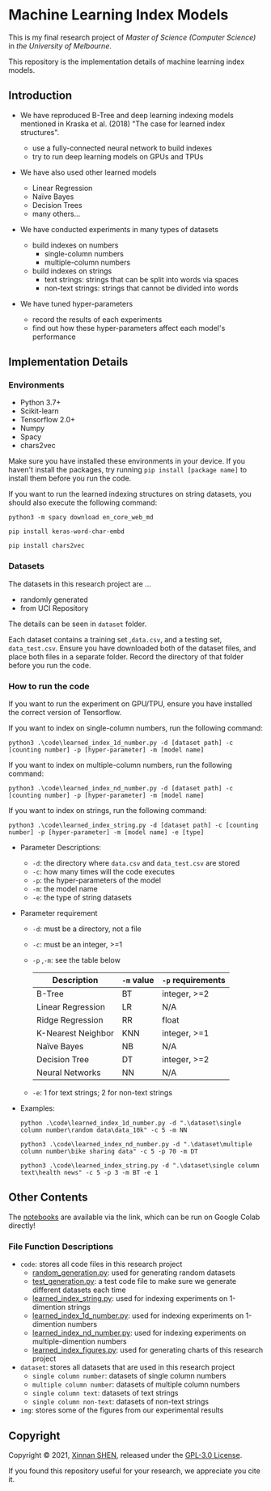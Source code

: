 # Machine Learning Index Models
This is my final research project of *Master of Science (Computer Science)* in *the University of Melbourne*.

This repository is the implementation details of machine learning index models.

## Introduction

- We have reproduced B-Tree and deep learning indexing models mentioned in Kraska et al. (2018) "The case for learned index structures".
    - use a fully-connected neural network to build indexes
    - try to run deep learning models on GPUs and TPUs
- We have also used other learned models
    - Linear Regression
    - Naïve Bayes
    - Decision Trees
    - many others...

- We have conducted experiments in many types of datasets
    - build indexes on numbers
        - single-column numbers
        - multiple-column numbers
    - build indexes on strings
        - text strings: strings that can be split into words via spaces
        - non-text strings: strings that cannot be divided into words
- We have tuned hyper-parameters
    - record the results of each experiments
    - find out how these hyper-parameters affect each model's performance

## Implementation Details

### Environments

- Python 3.7+
- Scikit-learn 
- Tensorflow 2.0+
- Numpy
- Spacy
- chars2vec

Make sure you have installed these environments in your device. If you haven't install the packages, try running `pip install [package name]` to install them before you run the code.

If you want to run the learned indexing structures on string datasets, you should also execute the following command:

```shell
python3 -m spacy download en_core_web_md

pip install keras-word-char-embd

pip install chars2vec
```

### Datasets

The datasets in this research project are ...

- randomly generated
- from UCI Repository

The details can be seen in `dataset` folder.

Each dataset contains a training set ,`data.csv`, and a testing set, `data_test.csv`. Ensure you have downloaded both of the dataset files, and place both files in a separate folder. Record the directory of that folder before you run the code. 

### How to run the code

If you want to run the experiment on GPU/TPU, ensure you have installed the correct version of Tensorflow.



If you want to index on single-column numbers, run the following command:

`python3 .\code\learned_index_1d_number.py -d [dataset path] -c [counting number] -p [hyper-parameter] -m [model name]`

If you want to index on multiple-column numbers, run the following command:

`python3 .\code\learned_index_nd_number.py -d [dataset path] -c [counting number] -p [hyper-parameter] -m [model name]`

If you want to index on strings, run the following command:

`python3 .\code\learned_index_string.py -d [dataset path] -c [counting number] -p [hyper-parameter] -m [model name] -e [type]`

- Parameter Descriptions:

  - `-d`: the directory where `data.csv` and `data_test.csv` are stored
  - `-c`: how many times will the code executes
  - `-p`: the hyper-parameters of the model
  - `-m`: the model name
  - `-e`: the type of string datasets

- Parameter requirement

  - `-d`: must be a directory, not a file

  - `-c`: must be an integer, >=1

  - `-p` ,`-m`: see the table below

    | Description        | `-m` value | `-p` requirements |
    | ------------------ | ---------- | ----------------- |
    | B-Tree             | BT         | integer, >=2      |
    | Linear Regression  | LR         | N/A               |
    | Ridge Regression   | RR         | float             |
    | K-Nearest Neighbor | KNN        | integer, >=1      |
    | Naïve Bayes        | NB         | N/A               |
    | Decision Tree      | DT         | integer, >=2      |
    | Neural Networks    | NN         | N/A               |

  - `-e`: 1 for text strings; 2 for non-text strings

- Examples:

  `python .\code\learned_index_1d_number.py -d ".\dataset\single column number\random data\data_10k" -c 5 -m NN`

  `python3 .\code\learned_index_nd_number.py -d ".\dataset\multiple column number\bike sharing data" -c 5 -p 70 -m DT`

  `python3 .\code\learned_index_string.py -d ".\dataset\single column text\health news" -c 5 -p 3 -m BT -e 1`

## Other Contents

The [notebooks](https://github.com/sxn2012/learned-index/tree/notebooks/notebooks) are available via the link, which can be run on Google Colab directly!

### File Function Descriptions

- `code`: stores all code files in this research project
	- [random_generation.py](https://github.com/sxn2012/learned-index/blob/master/code/random_generation.py): used for generating random datasets
	- [test_generation.py](https://github.com/sxn2012/learned-index/blob/master/code/test_generation.py): a test code file to make sure we generate different datasets each time
	- [learned_index_string.py](https://github.com/sxn2012/learned-index/blob/master/code/learned_index_string.py): used for indexing experiments on 1-dimention strings 
	- [learned_index_1d_number.py](https://github.com/sxn2012/learned-index/blob/master/code/learned_index_1d_number.py): used for indexing experiments on 1-dimention numbers
	- [learned_index_nd_number.py](https://github.com/sxn2012/learned-index/blob/master/code/learned_index_nd_number.py): used for indexing experiments on multiple-dimention numbers
	- [learned_index_figures.py](https://github.com/sxn2012/learned-index/blob/master/code/learned_index_figures.py): used for generating charts of this research project
- `dataset`: stores all datasets that are used in this research project
	- `single column number`: datasets of single column numbers
	- `multiple column number`: datasets of multiple column numbers
	- `single column text`: datasets of text strings
	- `single column non-text`: datasets of non-text strings
- `img`: stores some of the figures from our experimental results

## Copyright

Copyright © 2021, [Xinnan SHEN](https://github.com/sxn2012), released under the [GPL-3.0 License](https://github.com/sxn2012/learned-index/blob/master/LICENSE).

If you found this repository useful for your research, we appreciate you cite it.
